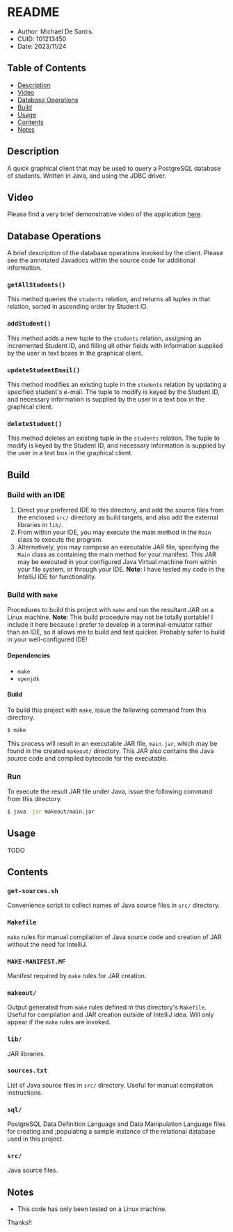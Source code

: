 # README
* Author: Michael De Santis
* CUID: 101213450
* Date: 2023/11/24

## Table of Contents
* [Description](#description)
* [Video](#video)
* [Database Operations](#operations)
* [Build](#build)
* [Usage](#usage)
* [Contents](#contents)
* [Notes](#notes)

<a id="description"></a>
## Description
A quick graphical client that may be used to query a PostgreSQL database of students. Written in Java, and using the JDBC driver.

<a id="video"></a>
## Video
Please find a very brief demonstrative video of the application [here](somelink.url).

<a id="operations"></a>
## Database Operations
A brief description of the database operations invoked by the client. Please see the annotated Javadocs within the source code for additional information.

### `getAllStudents()`
This method queries the `students` relation, and returns all tuples in that relation, sorted in ascending order by Student ID.

### `addStudent()`
This method adds a new tuple to the `students` relation, assigning an incremented Student ID, and filling all other fields with information supplied by the user in text boxes in the graphical client.

### `updateStudentEmail()`
This method modifies an existing tuple in the `students` relation by updating a specified student's e-mail. The tuple to modify is keyed by the Student ID, and necessary information is supplied by the user in a text box in the graphical client.

### `deleteStudent()`
This method deletes an existing tuple in the `students` relation. The tuple to modify is keyed by the Student ID, and necessary information is supplied by the user in a text box in the graphical client.

<a id="build"></a>
## Build

### Build with an IDE
1. Direct your preferred IDE to this directory, and add the source files from the enclosed `src/` directory as build targets, and also add the external libraries in `lib/`.
2. From within your IDE, you may execute the main method in the `Main` class to execute the program.
3. Alternatively, you may compose an executable JAR file, specifying the `Main` class as containing the main method for your manifest. This JAR may be executed in your configured Java Virtual machine from within your file system, or through your IDE.
__Note__: I have tested my code in the IntelliJ IDE for functionality.

### Build with `make`
Procedures to build this project with `make` and run the resultant JAR on a Linux machine. __Note__: This build procedure may not be totally portable! I include it here because I prefer to develop in a terminal-emulator rather than an IDE, so it allows me to build and test quicker. Probably safer to build in your well-configured IDE!

#### Dependencies
* `make`
* `openjdk`

#### Build
To build this project with `make`, issue the following command from this directory. 
```bash
$ make
```
This process will result in an executable JAR file, `main.jar`, which may be found in the created `makeout/` directory. This JAR also contains the Java source code and compiled bytecode for the executable.

### Run
To execute the result JAR file under Java, issue the following command from this directory.
```bash
$ java -jar makeout/main.jar
```

<a id="usage"></a>
## Usage
TODO

<a id="contents"></a>
## Contents

### `get-sources.sh`
Convenience script to collect names of Java source files in `src/` directory.

### `Makefile`
`make` rules for manual compilation of Java source code and creation of JAR without the need for IntelliJ.

### `MAKE-MANIFEST.MF`
Manifest required by `make` rules for JAR creation.

### `makeout/`
Output generated from `make` rules defined in this directory's `Makefile`. Useful for compilation and JAR creation outside of IntelliJ idea. Will only appear if the `make` rules are invoked.

### `lib/`
JAR libraries.

### `sources.txt`
List of Java source files in `src/` directory. Useful for manual compilation instructions.

### `sql/`
PostgreSQL Data Definition Language and Data Manipulation Language files for creating and ;populating a sample instance of the relational database used in this project.

### `src/`
Java source files.

<a id="notes"></a>
## Notes
* This code has only been tested on a Linux machine.

Thanks!!

